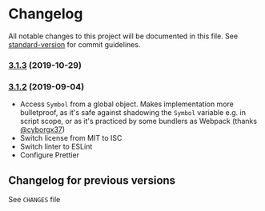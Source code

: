 <h1 id="changelog">Changelog</h1>

<p>All notable changes to this project will be documented in this file. See <a href="https://github.com/conventional-changelog/standard-version">standard-version</a> for commit guidelines.</p>

<h3 id="3.1.3-2019-10-29"><a href="https://github.com/medikoo/es6-symbol/compare/v3.1.2...v3.1.3">3.1.3</a> (2019-10-29)</h3>

<h3 id="3.1.2-2019-09-04"><a href="https://github.com/medikoo/es6-symbol/compare/v3.1.1...v3.1.2">3.1.2</a> (2019-09-04)</h3>

<ul>
<li>Access <code>Symbol</code> from a global object. Makes implementation more bulletproof, as it's safe against shadowing the <code>Symbol</code> variable e.g. in script scope, or as it's practiced by some bundlers as Webpack (thanks <a href="https://github.com/medikoo/es6-symbol/pull/30">@cyborgx37</a>)</li>
<li>Switch license from MIT to ISC</li>
<li>Switch linter to ESLint</li>
<li>Configure Prettier</li>
</ul>

<h2 id="changelog-for-previous-versions">Changelog for previous versions</h2>

<p>See <code>CHANGES</code> file</p>
